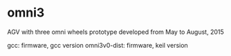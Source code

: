 # omni3

AGV with three omni wheels
prototype developed from May to August, 2015 

gcc: firmware, gcc version
omni3v0-dist: firmware, keil version
